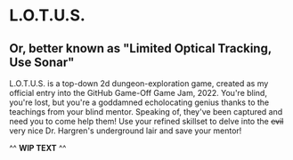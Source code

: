 # L.O.T.U.S.
## Or, better known as "Limited Optical Tracking, Use Sonar"

L.O.T.U.S. is a top-down 2d dungeon-exploration game, created as my official entry into the GitHub Game-Off Game Jam, 2022.
You're blind, you're lost, but you're a goddamned echolocating genius thanks to the teachings from your blind mentor. Speaking of, they've been captured and need you to come help them! Use your refined skillset to delve into the ~~evil~~ very nice Dr. Hargren's underground lair and save your mentor!

^^ **WIP TEXT** ^^ 
